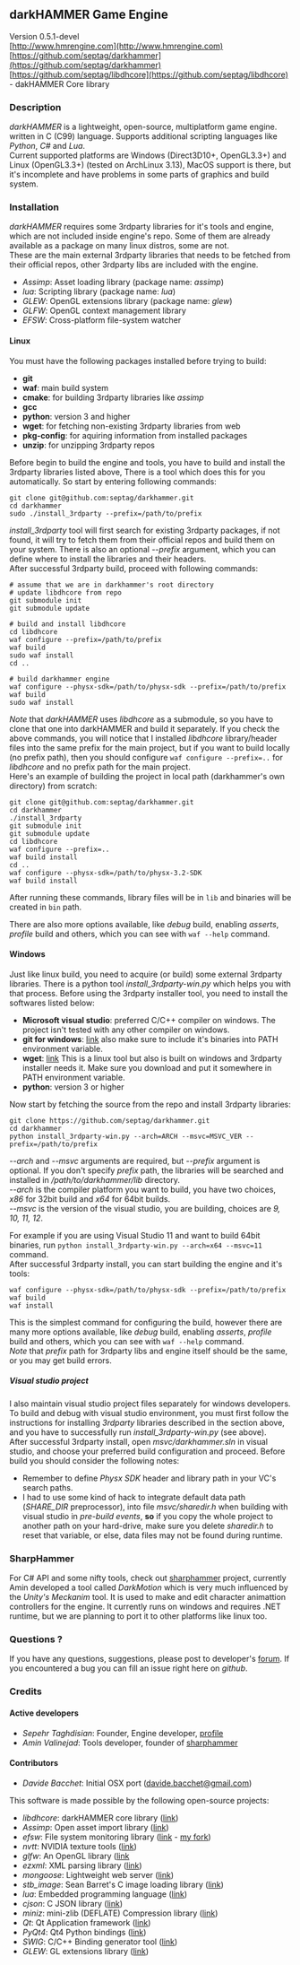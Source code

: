 ## darkHAMMER Game Engine

Version 0.5.1-devel  
[http://www.hmrengine.com](http://www.hmrengine.com)  
[https://github.com/septag/darkhammer](https://github.com/septag/darkhammer)  
[https://github.com/septag/libdhcore](https://github.com/septag/libdhcore) - dakHAMMER Core library

### Description
*darkHAMMER* is a lightweight, open-source, multiplatform game engine. written in C (C99) language.
Supports additional scripting languages like *Python*, *C#* and *Lua*.  
Current supported platforms are Windows (Direct3D10+, OpenGL3.3+) and Linux (OpenGL3.3+) (tested on ArchLinux 3.13), MacOS support is there, but it's incomplete and have problems in some parts of graphics and build system.

### Installation

*darkHAMMER* requires some 3rdparty libraries for it's tools and engine, which are not included inside engine's repo. Some of them are already available as a package on many linux distros, some are not.  
These are the main external 3rdparty libraries that needs to be fetched from their official repos, other 3rdparty libs are included with the engine.

- *Assimp*: Asset loading library (package name: *assimp*)
- *lua*: Scripting library (package name: *lua*)
- *GLEW*: OpenGL extensions library (package name: *glew*)
- *GLFW*: OpenGL context management library
- *EFSW*: Cross-platform file-system watcher

#### Linux
You must have the following packages installed before trying to build:

- **git**
- **waf**: main build system
- **cmake**: for building 3rdparty libraries like *assimp*
- **gcc**
- **python**: version 3 and higher
- **wget**: for fetching non-existing 3rdparty libraries from web
- **pkg-config**: for aquiring information from installed packages
- **unzip**: for unzipping 3rdparty repos

Before begin to build the engine and tools, you have to build and install the 3rdparty libraries listed above, There is a tool which does this for you automatically. So start by entering following commands:

```
git clone git@github.com:septag/darkhammer.git
cd darkhammer
sudo ./install_3rdparty --prefix=/path/to/prefix
```

*install_3rdparty* tool will first search for existing 3rdparty packages, if not found, it will try to fetch them from their official repos and build them on your system. There is also an optional *--prefix* argument, which you can define where to install the libraries and their headers.  
After successful 3rdparty build, proceed with following commands:

```
# assume that we are in darkhammer's root directory
# update libdhcore from repo
git submodule init
git submodule update

# build and install libdhcore
cd libdhcore
waf configure --prefix=/path/to/prefix
waf build
sudo waf install
cd ..

# build darkhammer engine
waf configure --physx-sdk=/path/to/physx-sdk --prefix=/path/to/prefix
waf build
sudo waf install
```

*Note* that *darkHAMMER* uses *libdhcore* as a submodule, so you have to clone that one into darkHAMMER and build it separately. If you check the above commands, you will notice that I installed *libdhcore* library/header files into the same prefix for the main project, but if you want to build locally (no prefix path), then you should configure `waf configure --prefix=..` for *libdhcore* and no prefix path for the main project.  
Here's an example of building the project in local path (darkhammer's own directory) from scratch: 

```
git clone git@github.com:septag/darkhammer.git
cd darkhammer
./install_3rdparty
git submodule init
git submodule update
cd libdhcore
waf configure --prefix=..
waf build install
cd ..
waf configure --physx-sdk=/path/to/physx-3.2-SDK 
waf build install
```

After running these commands, library files will be in `lib` and binaries will be created in `bin` path.

There are also more options available, like *debug* build, enabling *asserts*, *profile* build and others, which you can see with `waf --help` command.

#### Windows
Just like linux build, you need to acquire (or build) some external 3rdparty libraries. There is a python tool *install_3rdparty-win.py* which helps you with that process. Before using the 3rdparty installer tool, you need to install the softwares listed below:  

- **Microsoft visual studio**: preferred C/C++ compiler on windows. The project isn't tested with any other compiler on windows.
- **git for windows**: [link](http://git-scm.com/download/win) also make sure to include it's binaries into PATH environment variable.
- **wget**: [link](http://users.ugent.be/~bpuype/wget/) This is a linux tool but also is built on windows and 3rdparty installer needs it. Make sure you download and put it somewhere in PATH environment variable.
- **python**: version 3 or higher

Now start by fetching the source from the repo and install 3rdparty libraries: 

```
git clone https://github.com/septag/darkhammer.git
cd darkhammer
python install_3rdparty-win.py --arch=ARCH --msvc=MSVC_VER --prefix=/path/to/prefix
```

*--arch* and *--msvc* arguments are required, but *--prefix* argument is optional. If you don't specify *prefix* path, the libraries will be searched and installed in */path/to/darkhammer/lib* directory.  
*--arch* is the compiler platform you want to build, you have two choices, *x86* for 32bit build and *x64* for 64bit builds.  
*--msvc* is the version of the visual studio, you are building, choices are *9, 10, 11, 12*.  

For example if you are using Visual Studio 11 and want to build 64bit binaries, run `python install_3rdparty-win.py --arch=x64 --msvc=11` command.  
After successful 3rdparty install, you can start building the engine and it's tools:  

```
waf configure --physx-sdk=/path/to/physx-sdk --prefix=/path/to/prefix
waf build
waf install
```

This is the simplest command for configuring the build, however there are many more options available, like *debug* build, enabling *asserts*, *profile* build and others, which you can see with `waf --help` command.  
*Note* that *prefix* path for 3rdparty libs and engine itself should be the same, or you may get build errors.

##### Visual studio project
I also maintain visual studio project files separately for windows developers. To build and debug with visual studio environment, you must first follow the instructions for installing *3rdparty* libraries described in the section above, and you have to successfully run *install_3rdparty-win.py* (see above).  
After successful 3rdparty install, open *msvc/darkhammer.sln* in visual studio, and choose your preferred build configuration and proceed. Before build you should consider the following notes:  

* Remember to define *Physx SDK* header and library path in your VC's search paths.
* I had to use some kind of hack to integrate default data path (*SHARE_DIR* preprocessor), into file *msvc/sharedir.h* when building with visual studio in *pre-build events*, **so** if you copy the whole project to another path on your hard-drive, make sure you delete *sharedir.h* to reset that variable, or else, data files may not be found during runtime.

### SharpHammer
For C# API and some nifty tools, check out [sharphammer](https://bitbucket.org/Amin67v/sharphammer) project, currently Amin developed a tool called *DarkMotion* which is very much influenced by the *Unity's Meckanim* tool. It is used to make and edit character animattion controllers for the engine. It currently runs on windows and requires .NET runtime, but we are planning to port it to other platforms like linux too.

### Questions ?
If you have any questions, suggestions, please post to developer's
[forum](http://hmrengine.com/forums/). If you encountered a bug you can fill an issue right here on *github*.

### Credits
#### Active developers
- *Sepehr Taghdisian*: Founder, Engine developer, [profile](https://github.com/septag)
- *Amin Valinejad*: Tools developer, founder of [sharphammer](https://bitbucket.org/Amin67v/sharphammer)

#### Contributors
- *Davide Bacchet*: Initial OSX port (davide.bacchet@gmail.com)

This software is made possible by the following open-source projects:

- *libdhcore*: darkHAMMER core library ([link](https://github.com/septag/libdhcore))
- *Assimp*: Open asset import library ([link](http://assimp.sourceforge.net/))
- *efsw*: File system monitoring library ([link](https://bitbucket.org/SpartanJ/efsw) - [my fork](https://bitbucket.org/sepul/efsw))
- *nvtt*: NVIDIA texture tools ([link](http://code.google.com/p/nvidia-texture-tools))
- *glfw*: An OpenGL library ([link](http://www.glfw.org)
- *ezxml*: XML parsing library ([link](http://ezxml.sourceforge.net))
- *mongoose*: Lightweight web server ([link](https://code.google.com/p/mongoose))
- *stb_image*: Sean Barret's C image loading library ([link](http://nothings.org/stb_image.c))
- *lua*: Embedded programming language ([link](http://www.lua.org))
- *cjson*: C JSON library ([link](http://sourceforge.net/projects/cjson))
- *miniz*: mini-zlib (DEFLATE) Compression library ([link](http://code.google.com/p/miniz))
- *Qt*: Qt Application framework ([link](http://qt.digia.com))
- *PyQt4*: Qt4 Python bindings ([link](http://www.riverbankcomputing.com/software/pyqt/download))
- *SWIG*: C/C++ Binding generator tool ([link](http://www.swig.org))
- *GLEW*: GL extensions library ([link](http://glew.sourceforge.net/))
